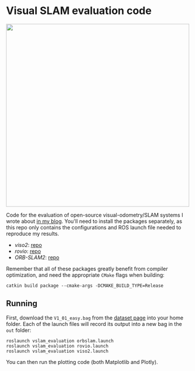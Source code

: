 # Visual SLAM evaluation code

<img src="https://github.com/nicolov/vslam_evaluation/raw/master/example_plot.png" width="500" style="text-align: center"/>

Code for the evaluation of open-source visual-odometry/SLAM systems I wrote about [in my blog](http://nicolovaligi.com/open-source-visual-slam-evaluation.html). You'll need to install the packages separately, as this repo only contains the configurations and ROS launch file needed to reproduce my results.

- *viso2*: [repo](https://github.com/srv/viso2)
- *rovio*: [repo](https://github.com/ethz-asl/rovio)
- *ORB-SLAM2*: [repo](https://github.com/raulmur/ORB_SLAM2)

Remember that all of these packages greatly benefit from compiler optimization, and need the appropriate `CMake` flags when building:

```
catkin build package --cmake-args -DCMAKE_BUILD_TYPE=Release
```

## Running

First, download the `V1_01_easy.bag` from the [dataset page](http://projects.asl.ethz.ch/datasets/doku.php?id=kmavvisualinertialdatasets) into your home folder. Each of the launch files will record its output into a new bag in the `out` folder:

```
roslaunch vslam_evaluation orbslam.launch
roslaunch vslam_evaluation rovio.launch
roslaunch vslam_evaluation viso2.launch
```

You can then run the plotting code (both Matplotlib and Plotly).
